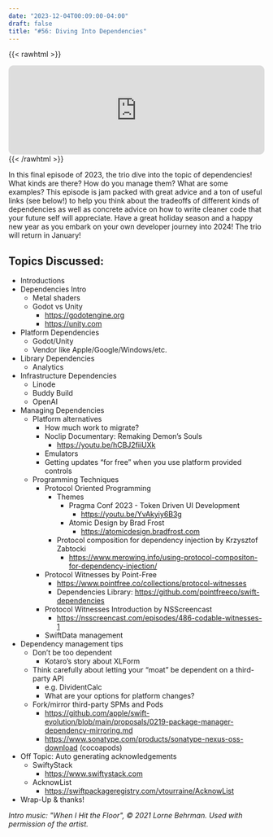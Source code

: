 ```yaml
---
date: "2023-12-04T00:09:00-04:00"
draft: false 
title: "#56: Diving Into Dependencies"
---
```


{{< rawhtml >}}
<iframe id="embedPlayer" src="https://embed.podcasts.apple.com/us/podcast/56-diving-into-dependencies/id1589612693?i=1000637387340&amp;itsct=podcast_box_player&amp;itscg=30200&amp;ls=1&amp;theme=auto" height="175px" frameborder="0" sandbox="allow-forms allow-popups allow-same-origin allow-scripts allow-top-navigation-by-user-activation" allow="autoplay *; encrypted-media *; clipboard-write" style="width: 100%; max-width: 660px; overflow: hidden; border-radius: 10px; transform: translateZ(0px); animation: 2s 6 loading-indicator; background-color: rgb(228, 228, 228); --noir-inline-background-color: #20272b;" data-noir-inline-background-color=""></iframe>
{{< /rawhtml >}}

In this final episode of 2023, the trio dive into the topic of dependencies! What kinds are there? How do you manage them? What are some examples? This episode is jam packed with great advice and a ton of useful links (see below!) to help you think about the tradeoffs of different kinds of dependencies as well as concrete advice on how to write cleaner code that your future self will appreciate. Have a great holiday season and a happy new year as you embark on your own developer journey into 2024! The trio will return in January!

## Topics Discussed:
- Introductions
- Dependencies Intro
    - Metal shaders 
    - Godot vs Unity
        - https://godotengine.org
        - https://unity.com
- Platform Dependencies
    - Godot/Unity 
    - Vendor like Apple/Google/Windows/etc.
- Library Dependencies
    - Analytics
- Infrastructure Dependencies
    - Linode
    - Buddy Build
    - OpenAI
- Managing Dependencies
    - Platform alternatives
        - How much work to migrate?
        - Noclip Documentary: Remaking Demon’s Souls
            - https://youtu.be/hCBJ2fiiUXk
        - Emulators
        - Getting updates “for free” when you use platform provided controls
    - Programming Techniques
        - Protocol Oriented Programming
            - Themes
                - Pragma Conf 2023 - Token Driven UI Development
                    - https://youtu.be/YvAkyiy6B3g
                - Atomic Design by Brad Frost
                    - https://atomicdesign.bradfrost.com
            - Protocol composition for dependency injection by Krzysztof Zabtocki
                - https://www.merowing.info/using-protocol-compositon-for-dependency-injection/
        - Protocol Witnesses by Point-Free
            - https://www.pointfree.co/collections/protocol-witnesses
            - Dependencies Library: https://github.com/pointfreeco/swift-dependencies
        - Protocol Witnesses Introduction by NSScreencast
            - https://nsscreencast.com/episodes/486-codable-witnesses-1
        - SwiftData management
- Dependency management tips
    - Don’t be too dependent 
        - Kotaro’s story about XLForm
    - Think carefully about letting your “moat” be dependent on a third-party API
        - e.g. DividentCalc
        - What are your options for platform changes?
    - Fork/mirror third-party SPMs and Pods
        - https://github.com/apple/swift-evolution/blob/main/proposals/0219-package-manager-dependency-mirroring.md
        - https://www.sonatype.com/products/sonatype-nexus-oss-download (cocoapods)
- Off Topic: Auto generating acknowledgements
    - SwiftyStack
        -  https://www.swiftystack.com
    - AcknowList
        - https://swiftpackageregistry.com/vtourraine/AcknowList
- Wrap-Up & thanks!

*Intro music: "When I Hit the Floor", © 2021 Lorne Behrman. Used with permission of the artist.*